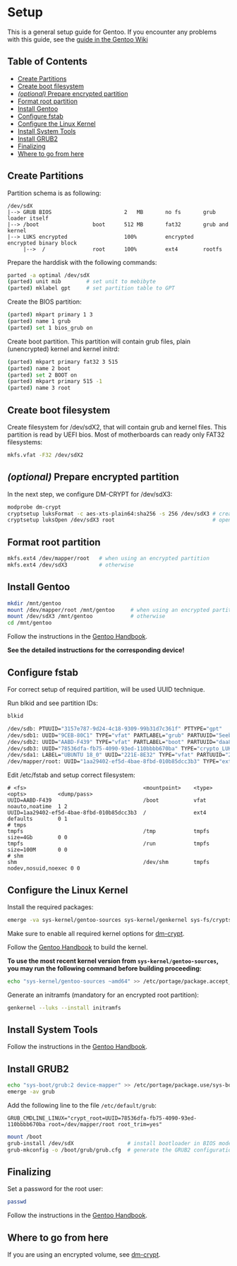 # Setup

This is a general setup guide for Gentoo.
If you encounter any problems with this guide, see the [guide in the Gentoo Wiki](https://wiki.gentoo.org/wiki/Full_Disk_Encryption_From_Scratch_Simplified)

## Table of Contents

* [Create Partitions](#create-partitions)
* [Create boot filesystem](#create-boot-filesystem)
* [*(optional)* Prepare encrypted partition](#optional-prepare-encrypted-partition)
* [Format root partition](#format-root-partition)
* [Install Gentoo](#install-gentoo)
* [Configure fstab](#configure-fstab)
* [Configure the Linux Kernel](#configure-the-linux-kernel)
* [Install System Tools](#install-system-tools)
* [Install GRUB2](#install-grub2)
* [Finalizing](#finalizing)
* [Where to go from here](#where-to-go-from-here)

## Create Partitions
Partition schema is as following:
```
/dev/sdX
|--> GRUB BIOS                       2   MB       no fs       grub loader itself
|--> /boot                 boot      512 MB       fat32       grub and kernel
|--> LUKS encrypted                  100%         encrypted   encrypted binary block 
     |-->  /               root      100%         ext4        rootfs
```

Prepare the harddisk with the following commands:
```bash
parted -a optimal /dev/sdX
(parted) unit mib        # set unit to mebibyte
(parted) mklabel gpt     # set partition table to GPT
```

Create the BIOS partition:
```bash
(parted) mkpart primary 1 3
(parted) name 1 grub
(parted) set 1 bios_grub on
```

Create boot partition. This partition will contain grub files, plain (unencrypted) kernel and kernel initrd:
```bash
(parted) mkpart primary fat32 3 515
(parted) name 2 boot
(parted) set 2 BOOT on
(parted) mkpart primary 515 -1
(parted) name 3 root
```

## Create boot filesystem
Create filesystem for /dev/sdX2, that will contain grub and kernel files. This partition is read by UEFI bios. Most of motherboards can ready only FAT32 filesystems:
```bash
mkfs.vfat -F32 /dev/sdX2
```

## *(optional)* Prepare encrypted partition

In the next step, we configure DM-CRYPT for /dev/sdX3:
```bash
modprobe dm-crypt
cryptsetup luksFormat -c aes-xts-plain64:sha256 -s 256 /dev/sdX3 # create the encrypted partition
cryptsetup luksOpen /dev/sdX3 root                               # open encrypted device
```

## Format root partition

```bash
mkfs.ext4 /dev/mapper/root   # when using an encrypted partition
mkfs.ext4 /dev/sdX3          # otherwise
```

## Install Gentoo

```bash
mkdir /mnt/gentoo
mount /dev/mapper/root /mnt/gentoo     # when using an encrypted partition
mount /dev/sdX3 /mnt/gentoo            # otherwise
cd /mnt/gentoo
```

Follow the instructions in the [Gentoo Handbook](https://wiki.gentoo.org/wiki/Handbook:AMD64/Installation/Stage).

**See the detailed instructions for the corresponding device!**

## Configure fstab

For correct setup of required partition, will be used UUID technique.

Run blkid and see partition IDs: 

```bash
blkid

/dev/sdb: PTUUID="3157e787-9d24-4c18-9309-99b31d7c361f" PTTYPE="gpt"
/dev/sdb1: UUID="9CEB-80C1" TYPE="vfat" PARTLABEL="grub" PARTUUID="5eebb27e-9201-45b4-a17a-7ec39983ce2e"
/dev/sdb2: UUID="AABD-F439" TYPE="vfat" PARTLABEL="boot" PARTUUID="daa859db-14ba-4e3c-ba0e-f3eb75768bc6"
/dev/sdb3: UUID="78536dfa-fb75-4090-93ed-110bbbb670ba" TYPE="crypto_LUKS" PARTLABEL="primary" PARTUUID="f7bcb91c-9a0b-4ce7-9acb-b058bb434609"
/dev/sda1: LABEL="UBUNTU 18_0" UUID="221E-8E32" TYPE="vfat" PARTUUID="28153003-01"
/dev/mapper/root: UUID="1aa29402-ef5d-4bae-8fbd-010b85dcc3b3" TYPE="ext4"
```

Edit /etc/fstab and setup correct filesystem:

```fstab
# <fs>                                     <mountpoint>    <type>          <opts>          <dump/pass>
UUID=AABD-F439                             /boot           vfat            noauto,noatime  1 2
UUID=1aa29402-ef5d-4bae-8fbd-010b85dcc3b3  /               ext4            defaults        0 1
# tmps
tmpfs                                      /tmp            tmpfs           size=4Gb        0 0
tmpfs                                      /run            tmpfs           size=100M       0 0
# shm
shm                                        /dev/shm        tmpfs           nodev,nosuid,noexec 0 0
```

## Configure the Linux Kernel

Install the required packages:

```bash
emerge -va sys-kernel/gentoo-sources sys-kernel/genkernel sys-fs/cryptsetup
```

Make sure to enable all required kernel options for [dm-crypt](https://wiki.gentoo.org/wiki/Dm-crypt#Kernel_Configuration).

Follow the [Gentoo Handbook](https://wiki.gentoo.org/wiki/Handbook:AMD64/Installation/Kernel) to build the kernel.

**To use the most recent kernel version from `sys-kernel/gentoo-sources`, you may run the following command before building proceeding:**

```bash
echo "sys-kernel/gentoo-sources ~amd64" >> /etc/portage/package.accept_keywords 
```

Generate an initramfs (mandatory for an encrypted root partition):

```bash
genkernel --luks --install initramfs 
```
## Install System Tools

Follow the instructions in the [Gentoo Handbook](ttps://wiki.gentoo.org/wiki/Handbook:AMD64/Installation/Tools).

## Install GRUB2

```bash
echo "sys-boot/grub:2 device-mapper" >> /etc/portage/package.use/sys-boot
emerge -av grub
```

Add the following line to the file `/etc/default/grub`:

```
GRUB_CMDLINE_LINUX="crypt_root=UUID=78536dfa-fb75-4090-93ed-110bbbb670ba root=/dev/mapper/root root_trim=yes"
```

```bash
mount /boot
grub-install /dev/sdX                 # install bootloader in BIOS mode
grub-mkconfig -o /boot/grub/grub.cfg  # generate the GRUB2 configuration file
```

## Finalizing

Set a password for the root user:

```bash
passwd
```

Follow the instructions in the [Gentoo Handbook](https://wiki.gentoo.org/wiki/Handbook:AMD64/Installation/Finalizing).

## Where to go from here

If you are using an encrypted volume, see [dm-crypt](https://wiki.gentoo.org/wiki/Dm-crypt).
